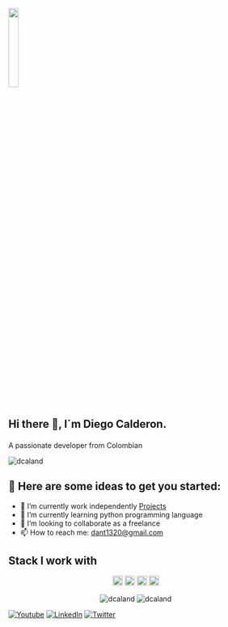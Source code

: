<a href="#"><img width="20%" height="auto" src="https://pp.netclipart.com/pp/s/14-143019_outsourcing-clipart-information-technology-analista-de-calidad-call.png" height="175px"/></a>

## Hi there 👋, I´m Diego Calderon.

A passionate developer from Colombian <img src="https://www.flaticon.com/svg/static/icons/svg/323/323343.svg" width="17"/> <p align="left"> <img src="https://komarev.com/ghpvc/?username=dcaland" alt="dcaland" /> 
  
## 📖 Here are some ideas to get you started:

- 🔭 I’m currently work independently [Projects ](https://github.com/dcaland/Projects)
- 🌱 I’m currently learning python programming language
- 👯 I’m looking to collaborate as a freelance
- 📫 How to reach me: dant1320@gmail.com

## Stack I work with 
<p align="center"> 
  <img src="https://img.shields.io/badge/-Anaconda-green" height="20"/>
  <img src="https://img.shields.io/badge/python-v3.7-blue" height="20"/>
  <img src="https://img.shields.io/badge/-Vue-green" height="20"/>
  <img src="https://img.shields.io/badge/-Jupiter-blue" height="20"/>
 
<p align="center"> 
    <img src="https://github-readme-stats.vercel.app/api?username=dcaland&show_icons=true&hide=contribs" alt="dcaland" /> 
    <img src="https://github-readme-stats.anuraghazra1.vercel.app/api/top-langs/?username=dcaland&layout=compact" alt="dcaland" /> 
  
<p align="left">
  <a href="https://www.youtube.com/channel/UCWNmrXgFf3qqGzO-yQxB84Q/featured"><img alt="Youtube" title="Youtube" src="https://img.shields.io/badge/-YouTube-red?style=for-the-badge&logo=youtube&logoColor=white"/></a>
  <a href="https://www.linkedin.com/in/diego-fernando-calderon-andrade-277b0410a//"><img alt="LinkedIn" title="LinkedIn" src="https://img.shields.io/badge/-LinkedIn-0077B5?style=for-the-badge&logo=linkedin&logoColor=white"/></a>
  <a href="https://twitter.com/DiegoCalderonA2"><img alt="Twitter" title="Twitter" src="https://img.shields.io/badge/-Twitter-1DA1F2?style=for-the-badge&logo=twitter&logoColor=white"/></a>
  <!--<a href="https://www.reddit.com/user/denvercoder1/"><img alt="Reddit" title="Reddit" src="https://img.shields.io/badge/-Reddit-FF5700?style=for-the-badge&logo=reddit&logoColor=white"/></a>-->
  
<!--</p>-->

<!--<p align="left">
  <a href="https://stackexchange.com/users/16082556/eyl327">
    <img src="https://stackexchange.com/users/flair/16082556.png" width="208" height="58" alt="profile for DenverCoder1 on Stack Exchange, a network of free, community-driven Q&amp;A sites" title="profile for DenverCoder1 on Stack Exchange, a network of free, community-driven Q&amp;A sites">
  </a>
</p>-->
